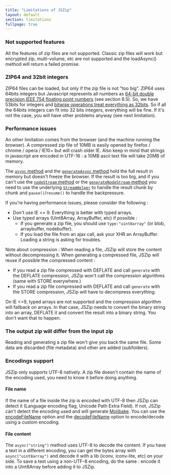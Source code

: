 ```yaml
---
title: "Limitations of JSZip"
layout: default
section: limitations
fullpage: true
---
```


### Not supported features

All the features of zip files are not supported. Classic zip files will work
but encrypted zip, multi-volume, etc are not supported and the loadAsync()
method will return a failed promise.


### ZIP64 and 32bit integers

ZIP64 files can be loaded, but only if the zip file is not "too big". ZIP64 uses 64bits integers
but Javascript represents all numbers as
[64-bit double precision IEEE 754 floating point numbers](http://www.ecma-international.org/publications/files/ECMA-ST/ECMA-262.pdf)
(see section 8.5). So, we have 53bits for integers and
[bitwise operations treat everything as 32bits](https://developer.mozilla.org/en-US/docs/Web/JavaScript/Reference/Operators/Bitwise_Operators).
So if all the 64bits integers can fit into 32 bits integers, everything will be
fine. If it's not the case, you will have other problems anyway (see next
limitation).

### Performance issues

An other limitation comes from the browser (and the machine running the
browser). A compressed zip file of 10MB is easily opened by firefox / chrome
/ opera / IE10+ but will crash older IE. Also keep in mind that strings in
javascript are encoded in UTF-16 : a 10MB ascii text file will take 20MB of
memory.

The
[`async` method]({{site.baseurl}}/documentation/api_zipobject/async.html) and the
[`generateAsync` method]({{site.baseurl}}/documentation/api_jszip/generate_async.html)
hold the full result in memory but doesn't freeze the browser. If the result
is too big, and if you can't use the
[`nodeStream` method]({{site.baseurl}}/documentation/api_zipobject/node_stream.html) or the
[`generateNodeStream` method]({{site.baseurl}}/documentation/api_jszip/generate_node_stream.html)
you need to use the underlying
[`StreamHelper`]({{site.baseurl}}/documentation/api_streamhelper.html) to
handle the result chunk by chunk and `pause()`/`resume()` to handle the
backpressure.

If you're having performance issues, please consider the following :

* Don't use IE &lt;= 9. Everything is better with typed arrays.
* Use typed arrays (Uint8Array, ArrayBuffer, etc) if possible :
  * If you generate a zip file, you should use `type:"uint8array"`
    (or blob, arraybuffer, nodebuffer).
  * If you load the file from an ajax call, ask your XHR an ArrayBuffer.
    Loading a string is asking for troubles.

Note about compression :
When reading a file, JSZip will store the content without decompressing it.
When generating a compressed file, JSZip will reuse if possible the compressed
content :

* If you read a zip file compressed with DEFLATE and call `generate` with the
  DEFLATE compression, JSZip won't call the compression algorithms (same with
  STORE everywhere.)
* If you read a zip file compressed with DEFLATE and call `generate` with the
  STORE compression, JSZip will have to decompress everything.

On IE &lt;=9, typed arrays are not supported and the compression algorithm
will fallback on arrays. In that case, JSZip needs to convert the binary string
into an array, DEFLATE it and convert the result into a binary string.
You don't want that to happen.

### The output zip will differ from the input zip

Reading and generating a zip file won't give you back the same file.
Some data are discarded (file metadata) and other are added (subfolders).

### Encodings support

JSZip only supports UTF-8 natively. A zip file doesn't contain the name of the
encoding used, you need to know it before doing anything.

#### File name

If the name of a file inside the zip is encoded with UTF-8 then JSZip can
detect it (Language encoding flag, Unicode Path Extra Field). If not, JSZip
can't detect the encoding used and will generate [Mojibake](https://en.wikipedia.org/wiki/Mojibake).
You can use the [encodeFileName]({{site.baseurl}}/documentation/api_jszip/generate.html)
option and the [decodeFileName]({{site.baseurl}}/documentation/api_jszip/load.html)
option to encode/decode using a custom encoding.

#### File content

The `async("string")` method uses UTF-8 to decode the content. If you have a text in
a different encoding, you can get the bytes array with `async("uint8array")` and
decode it with a lib (iconv, iconv-lite, etc) on your side.
To save a text using a non-UTF-8 encoding, do the same : encode it into a
Uint8Array before adding it to JSZip.
